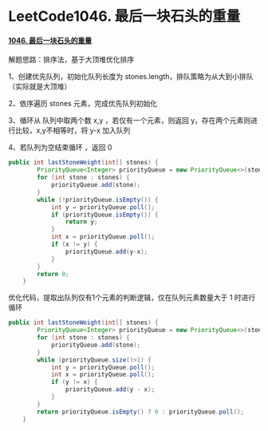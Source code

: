 # LeetCode1046. 最后一块石头的重量

#### [1046. 最后一块石头的重量](https://leetcode-cn.com/problems/last-stone-weight/)

解题思路：排序法，基于大顶堆优化排序

1、创建优先队列，初始化队列长度为 stones.length，排队策略为从大到小排队（实际就是大顶堆）

2、依序遍历 stones 元素，完成优先队列初始化

3、循环从 队列中取两个数 x,y ，若仅有一个元素，则返回 y，存在两个元素则进行比较，x,y不相等时，将 y-x 加入队列

4、若队列为空结束循环 ，返回 0

```java
public int lastStoneWeight(int[] stones) {
        PriorityQueue<Integer> priorityQueue = new PriorityQueue<>(stones.length, (n1, n2) -> n2 - n1);
        for (int stone : stones) {
            priorityQueue.add(stone);
        }
        while (!priorityQueue.isEmpty()) {
            int y = priorityQueue.poll();
            if (priorityQueue.isEmpty()) {
                return y;
            }
            int x = priorityQueue.poll();
            if (x != y) {
                priorityQueue.add(y-x);
            }
        }
        return 0;
    }
```

优化代码，提取出队列仅有1个元素的判断逻辑，仅在队列元素数量大于 1 时进行循环

```java
public int lastStoneWeight(int[] stones) {
        PriorityQueue<Integer> priorityQueue = new PriorityQueue<>(stones.length, (n1, n2) -> n2 - n1);
        for (int stone : stones) {
            priorityQueue.add(stone);
        }
        while (priorityQueue.size()>1) {
            int y = priorityQueue.poll();
            int x = priorityQueue.poll();
            if (y != x) {
                priorityQueue.add(y - x);
            }
        }
        return priorityQueue.isEmpty() ? 0 : priorityQueue.poll();
    }
```

